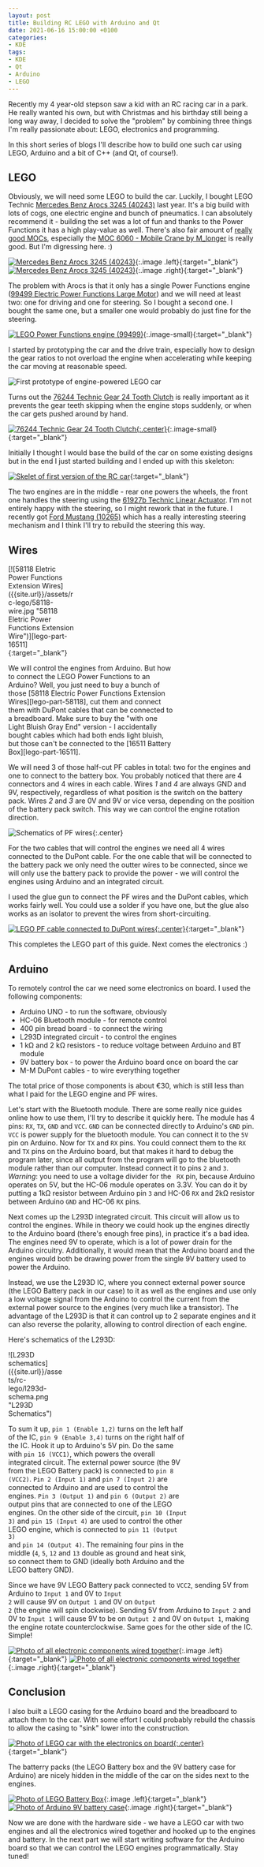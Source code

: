 ```yaml
---
layout: post
title: Building RC LEGO with Arduino and Qt
date: 2021-06-16 15:00:00 +0100
categories:
- KDE
tags:
- KDE
- Qt
- Arduino
- LEGO
---
```


Recently my 4 year-old stepson saw a kid with an RC racing car in a park. He really wanted
his own, but with Christmas and his birthday still being a long way away, I decided to
solve the "problem" by combining three things I'm really passionate about: LEGO, electronics
and programming.

In this short series of blogs I'll describe how to build one such car using LEGO, Arduino and
a bit of C++ (and Qt, of course!).

## LEGO

Obviously, we will need some LEGO to build the car. Luckily, I bought LEGO Technic [Mercedes Benz Arocs 3245
(40243)][lego-arocs] last year. It's a big build with lots of cogs, one electric engine and bunch of pneumatics. 
I can absolutely recommend it - building the set was a lot of fun and thanks to the Power Functions it has
a high play-value as well. There's also fair amount of [really good MOCs][lego-arocs-mocs], especially
the [MOC 6060 - Mobile Crane by M_longer][lego-moc-6060] is really good. But I'm digressing here. :)

[![Mercedes Benz Arocs 3245 (40243)]({{site.url}}/assets/rc-lego/lego-40243-arocs.jpg "Mercedes Benz Arocs 3245 (40243)")][lego-arocs]{:.image .left}{:target="_blank"}
[![Mercedes Benz Arocs 3245 (40243)]({{site.url}}/assets/rc-lego/lego-40243-arocs-box.jpg "Mercedes Benz Arocs 3245 (40243)")][lego-arocs]{:.image .right}{:target="_blank"}

<div class="clear"></div>

The problem with Arocs is that it only has a single Power Functions engine ([99499 Electric Power Functions Large Motor][lego-part-99499])
and we will need at least two: one for driving and one for steering. So I bought a second one. I bought the same one,
but a smaller one would probably do just fine for the steering.

[![LEGO Power Functions engine (99499)]({{site.url}}/assets/rc-lego/99499-engine.jpg "LEGO Power Functions engine (99499)")][lego-part-99499]{:.image-small}{:target="_blank"}

I started by prototyping the car and the drive train, especially how to design the gear ratios to not overload
the engine when accelerating while keeping the car moving at reasonable speed.

![First prototype of engine-powered LEGO car]({{site.url}}/assets/rc-lego/prototype-01.jpg "First prototype of engine-powered LEGO car")

Turns out the [76244 Technic Gear 24 Tooth Clutch][lego-part-76244] is really important as it prevents the gear
teeth skipping when the engine stops suddenly, or when the car gets pushed around by hand.

[![76244 Technic Gear 24 Tooth Clutch]({{site.url}}/assets/rc-lego/76244-clutch.webp "76244 Technic Gear 24 Tooth Clutch"){:.center}][lego-part-76244]{:.image-small}{:target="_blank"}

Initially I thought I would base the build of the car on some existing designs but in the end I just started building
and I ended up with this skeleton:

[![Skelet of first version of the RC car]({{site.url}}/assets/rc-lego/remotebrick-skelet.jpg "Skelet of first version of the RC cart")]({{site.url}}/assets/rc-lego/full/remotebrick-skelet.jpg){:target="_blank"}

The two engines are in the middle - rear one powers the wheels, the front one handles the steering using the 
[61927b Technic Linear Actuator][lego-part-61927b]. I'm not entirely happy with the steering, so I might rework
that in the future. I recently got [Ford Mustang (10265)][lego-mustang] which has a really interesting steering
mechanism and I think I'll try to rebuild the steering this way.

## Wires

<p class="left" markdown="1" style="width: calc(30% - 15px);">
[![58118 Eletric Power Functions Extension Wires]({{site.url}}/assets/rc-lego/58118-wire.jpg "58118 Eletric Power Functions Extension Wire")][lego-part-16511]{:target="_blank"}
</p>
<p class="right" markdown="1" style="width: calc(70% - 15px);">
We will control the engines from Arduino. But how to connect the LEGO Power Functions to an Arduino? Well, you
just need to buy a bunch of those [58118 Electric Power Functions Extension Wires][lego-part-58118], cut them and
connect them with DuPont cables that can be connected to a breadboard. Make sure to buy the "with one Light Bluish
Gray End" version - I accidentally bought cables which had both ends light bluish, but those can't be connected to the
[16511 Battery Box][lego-part-16511].</p>


<div class="clear"></div>

We will need 3 of those half-cut PF cables in total: two for the engines and one to connect to the battery box. You
probably noticed that there are 4 connectors and 4 wires in each cable. Wires <em>1</em> and <em>4</em> are always
GND and 9V, respectively, regardless of what position is the switch on the battery pack. Wires <em>2</em> and <em>3</em>
are 0V and 9V or vice versa, depending on the position of the battery pack switch. This way we can control the engine
rotation direction.

![Schematics of PF wires]({{site.url}}/assets/rc-lego/pf-wires-schema.png "Schematics of PF wires"){:.center}

For the two cables that will control the engines we need all 4 wires connected to the DuPont cable. For the one cable
that will be connected to the battery pack we only need the outter wires to be connected, since we will only use the
battery pack to provide the power - we will control the engines using Arduino and an integrated circuit.

I used the glue gun to connect the PF wires and the DuPont cables, which works fairly well. You could use a solder
if you have one, but the glue also works as an isolator to prevent the wires from short-circuiting.

[![LEGO PF cable connected to DuPont wires]({{site.url}}/assets/rc-lego/pf-wires-dupont.jpg "LEGO PF cable connected to DuPont wires"){:.center}]({{site.url}}/assets/rc-lego/full/pf-wires-dupont.jpg){:target="_blank"}


This completes the LEGO part of this guide. Next comes the electronics :)

## Arduino

To remotely control the car we need some electronics on board. I used the following components:

* Arduino UNO - to run the software, obviously
* HC-06 Bluetooth module - for remote control
* 400 pin bread board - to connect the wiring
* L293D integrated circuit - to control the engines
* 1 kΩ and 2 kΩ resistors - to reduce voltage between Arduino and BT module
* 9V battery box - to power the Arduino board once on board the car
* M-M DuPont cables - to wire everything together

The total price of those components is about €30, which is still less than what I paid for the LEGO engine and PF wires.

Let's start with the Bluetooth module. There are some really nice guides online how to use them, I'll try to describe
it quickly here. The module has 4 pins: <code>RX</code>, <code>TX</code>, <code>GND</code> and <code>VCC</code>.
<code>GND</code> can be connected directly to Arduino's <code>GND</code> pin. <code>VCC</code> is power supply for the
bluetooth module. You can connect it to the <code>5V</code> pin on Arduino. Now for <code>TX</code> and <code>RX</code>
pins. You could connect them to the <code>RX</code> and <code>TX</code> pins on the Arduino board, but that makes it
hard to debug the program later, since all output from the program will go to the bluetooth module rather than our
computer. Instead connect it to pins <code>2</code> and <code>3</code>. <em>Warning</em>: you need to use a voltage
divider for the <code> RX</code> pin, because Arduino operates on 5V, but the HC-06 module operates on 3.3V. You can
do it by putting a 1kΩ resistor between Arduino pin <code>3</code> and HC-06 <code>RX</code> and 2kΩ resistor between
Arduino <code>GND</code> and HC-06 <code>RX</code> pins.

Next comes up the L293D integrated circuit. This circuit will allow us to control the engines. While in theory we
could hook up the engines directly to the Arduino board (there's enough free pins), in practice it's a bad idea. The
engines need 9V to operate, which is a lot of power drain for the Arduino circuitry. Additionally, it would mean that
the Arduino board and the engines would both be drawing power from the single 9V battery used to power the Arduino.

Instead, we use the L293D IC, where you connect external power source (the LEGO Battery pack in our case) to it as well
as the engines and use only a low voltage signal from the Arduino to control the current from the external power
source to the engines (very much like a transistor). The advantage of the L293D is that it can control up to 2 separate
engines and it can also reverse the polarity, allowing to control direction of each engine.

Here's schematics of the L293D:

<p class="left" markdown="1" style="width: calc(25% - 15px);">
![L293D schematics]({{site.url}}/assets/rc-lego/l293d-schema.png "L293D Schematics")
</p>

<p class="right" style="width: calc(75% - 15px);">
To sum it up, <code>pin 1 (Enable 1,2)</code> turns on the left half of the IC, <code>pin 9 (Enable 3,4)</code> turns
on the right half of the IC. Hook it up to Arduino's 5V pin. Do the same with <code>pin 16 (VCC1)</code>, which powers
the overall integrated circuit. The external power source (the 9V from the LEGO Battery pack) is connected to
<code>pin 8 (VCC2)</code>. <code>Pin 2 (Input 1)</code> and <code>pin 7 (Input 2)</code> are connected to Arduino and
are used to control the engines. <code>Pin 3 (Output 1)</code> and <code>pin 6 (Output 2)</code> are output pins that
are connected to one of the LEGO engines. On the other side of the circuit, <code>pin 10 (Input 3)</code> and
<code>pin 15 (Input 4)</code> are used to control the other LEGO engine, which is connected to <code>pin 11 (Output 3)
</code> and <code>pin 14 (Output 4)</code>. The remaining four pins in the middle (<code>4</code>, <code>5</code>,
<code>12</code> and <code>13</code> double as ground and heat sink, so connect them to GND (ideally both Arduino and
the LEGO battery GND).</p>

<div class="clear"></div>

Since we have 9V LEGO Battery pack connected to <code>VCC2</code>, sending 5V from Arduino to <code>Input 1</code> and
0V to <code>Input 2</code> will cause 9V on <code>Output 1</code> and 0V on <code>Output 2</code> (the engine will spin
clockwise). Sending 5V from Arduino to <code>Input 2</code> and 0V to <code>Input 1</code> will cause 9V to be on
<code>Output 2</code> and 0V on <code>Output 1</code>, making the engine rotate counterclockwise. Same goes for the
other side of the IC. Simple!

[![Photo of all electronic components wired together]({{site.url}}/assets/rc-lego/arduino-wires-1.jpg "Photo of all electronic components wired together.")]({{site.url}}/assets/rc-lego/full/arduino-wires-1.jpg){:.image .left}{:target="_blank"}
[![Photo of all electronic components wired together]({{site.url}}/assets/rc-lego/arduino-wires-2.jpg "Photo of all electronic components wired together.")]({{site.url}}/assets/rc-lego/full/arduino-wires-2.jpg){:.image .right}{:target="_blank"}

<div class="clear"></div>

## Conclusion

I also built a LEGO casing for the Arduino board and the breadboard to attach them to the car. With some effort I
could probably rebuild the chassis to allow the casing to "sink" lower into the construction.

[![Photo of LEGO car with the electronics on board]({{site.url}}/assets/rc-lego/remotebrick-arduino.jpg "Photo of LEGO car with the electronics on board."){:.center}]({{site.url}}/assets/rc-lego/full/remotebrick-arduino.jpg){:target="_blank"}

The batterry packs (the LEGO Battery box and the 9V battery case for Arduino) are nicely hidden in the middle
of the car on the sides next to the engines.

[![Photo of LEGO Battery Box]({{site.url}}/assets/rc-lego/remotebrick-battery-1.jpg "Photo of the LEGO Battery Box")]({{site.url}}/assets/rc-lego/full/remotebrick-battery-1.jpg){:.image .left}{:target="_blank"}
[![Photo of Arduino 9V battery case]({{site.url}}/assets/rc-lego/remotebrick-battery-2.jpg "Photo of the Arduino 9V battery case")]({{site.url}}/assets/rc-lego/full/remotebrick-battery-2.jpg){:.image .right}{:target="_blank"}

<div class="clear"></div>

Now we are done with the hardware side - we have a LEGO car with two engines and all the electronics wired together
and hooked up to the engines and battery. In the next part we will start writing software for the Arduino board so
that we can control the LEGO engines programmatically. Stay tuned!

[lego-arocs]: https://www.lego.com/en-us/product/mercedes-benz-arocs-3245-42043
[lego-mustang]: https://www.lego.com/en-us/product/ford-mustang-10265
[lego-arocs-mocs]: https://rebrickable.com/search/?q=42043&search_type=all
[lego-moc-6060]: https://rebrickable.com/mocs/MOC-6060/M_longer/42043-alternate-mobile-crane/#details
[lego-part-99499]: https://rebrickable.com/parts/99499/electric-power-functions-large-motor-with-dark-bluish-gray-bottom/
[lego-part-76244]: https://rebrickable.com/parts/76244/technic-gear-24-tooth-clutch-with-dark-bluish-gray-center/
[lego-part-61927b]: https://rebrickable.com/parts/61927b/technic-linear-actuator-with-dark-bluish-gray-ends-improved-version/
[lego-part-58118]: https://rebrickable.com/parts/58118/electric-power-functions-extension-wire-with-one-light-bluish-gray-end-50cm/
[lego-part-16511]: https://rebrickable.com/parts/16511/battery-box-power-functions-4-x-11-x-7-with-orange-switch-and-dark-bluish-gray-covers-new-version/

